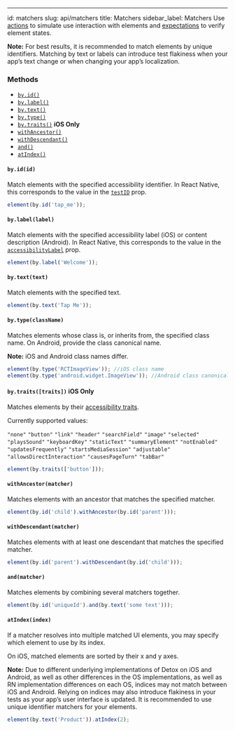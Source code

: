 ---
id: matchers
slug: api/matchers
title: Matchers
sidebar_label: Matchers
Use [actions](APIRef.ActionsOnElement.md) to simulate use interaction with elements and [expectations](APIRef.Expect.md) to verify element states.

**Note:** For best results, it is recommended to match elements by unique identifiers. Matching by text or labels can introduce test flakiness when your app’s text change or when changing your app’s localization.

### Methods

- [`by.id()`](#byidid)
- [`by.label()`](#bylabellabel)
- [`by.text()`](#bytexttext)
- [`by.type()`](#bytypeclassname)
- [`by.traits()`](#bytraitstraits-ios-only) **iOS Only**
- [`withAncestor()`](#withancestormatcher)
- [`withDescendant()`](#withdescendantmatcher)
- [`and()`](#andmatcher)
- [`atIndex()`](#atindexindex)

#### `by.id(id)`

Match elements with the specified accessibility identifier. In React Native, this corresponds to the value in the [`testID`](https://reactnative.dev/docs/view.html#testid) prop.

```js
element(by.id('tap_me'));
```

#### `by.label(label)`

Match elements with the specified accessibility label (iOS) or content description (Android). In React Native, this corresponds to the value in the [`accessibilityLabel`](https://reactnative.dev/docs/accessibility#accessibilitylabel) prop.

```js
element(by.label('Welcome'));
```

#### `by.text(text)`

Match elements with the specified text.

```js
element(by.text('Tap Me'));
```

#### `by.type(className)`

Matches elements whose class is, or inherits from, the specified class name. On Android, provide the class canonical name.

**Note:** iOS and Android class names differ.

```js
element(by.type('RCTImageView')); //iOS class name
element(by.type('android.widget.ImageView')); //Android class canonical name
```

#### `by.traits([traits])` **iOS Only**

Matches elements by their [accessibility traits](https://developer.apple.com/documentation/uikit/uiaccessibilityelement/1619584-accessibilitytraits).

Currently supported values:

`"none"`
`"button"`
`"link"`
`"header"`
`"searchField"`
`"image"`
`"selected"`
`"playsSound"`
`"keyboardKey"`
`"staticText"`
`"summaryElement"`
`"notEnabled"`
`"updatesFrequently"`
`"startsMediaSession"`
`"adjustable"`
`"allowsDirectInteraction"`
`"causesPageTurn"`
`"tabBar"`

```js
element(by.traits(['button']));
```

#### `withAncestor(matcher)`

Matches elements with an ancestor that matches the specified matcher.

```js
element(by.id('child').withAncestor(by.id('parent')));
```

#### `withDescendant(matcher)`

Matches elements with at least one descendant that matches the specified matcher.

```js
element(by.id('parent').withDescendant(by.id('child')));
```

#### `and(matcher)`

Matches elements by combining several matchers together.

```js
element(by.id('uniqueId').and(by.text('some text')));
```

#### `atIndex(index)`

If a matcher resolves into multiple matched UI elements, you may specify which element to use by its index.

On iOS, matched elements are sorted by their x and y axes.

**Note:** Due to different underlying implementations of Detox on iOS and Android, as well as other differences in the OS implementations, as well as RN implementation differences on each OS, indices may not match between iOS and Android. Relying on indices may also introduce flakiness in your tests as your app’s user interface is updated. It is recommended to use unique identifier matchers for your elements.

```js
element(by.text('Product')).atIndex(2);
```
